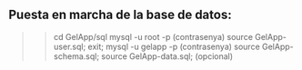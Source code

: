 ## Puesta en marcha de la base de datos:

>>cd GelApp/sql
>>mysql -u root -p
>> (contrasenya)
>>source GelApp-user.sql;
>>exit;
>>mysql -u gelapp -p
>> (contrasenya)
>>source GelApp-schema.sql;
>>source GelApp-data.sql; (opcional)